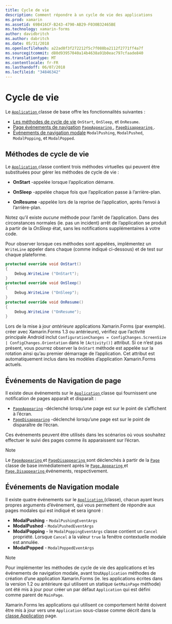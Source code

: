 ```yaml
---
title: Cycle de vie
description: Comment répondre à un cycle de vie des applications
ms.prod: xamarin
ms.assetid: 69B416CF-B243-4790-AB29-F030B32465BE
ms.technology: xamarin-forms
author: davidbritch
ms.author: dabritch
ms.date: 05/31/2018
ms.openlocfilehash: a22ad8f3f272212f5c7f088ba2112f2771ff4a7f
ms.sourcegitcommit: d80d93957040a14b4638a91b0eac797cfaade840
ms.translationtype: MT
ms.contentlocale: fr-FR
ms.lasthandoff: 06/07/2018
ms.locfileid: "34846342"
---
```

# <a name="app-lifecycle"></a>Cycle de vie

Le [ `Application` ](xref:Xamarin.Forms.Application) classe de base offre les fonctionnalités suivantes :

* [Les méthodes de cycle de vie](#Lifecycle_Methods) `OnStart`, `OnSleep`, et `OnResume`.
* [Page événements de navigation](#page) [ `PageAppearing` ](xref:Xamarin.Forms.Application.PageAppearing), [ `PageDisappearing` ](xref:Xamarin.Forms.Application.PageDisappearing).
* [Événements de navigation modale](#modal) `ModalPushing`, `ModalPushed`, `ModalPopping`, et `ModalPopped`.

<a name="Lifecycle_Methods" />

## <a name="lifecycle-methods"></a>Méthodes de cycle de vie

Le [ `Application` ](xref:Xamarin.Forms.Application) classe contient trois méthodes virtuelles qui peuvent être substituées pour gérer les méthodes de cycle de vie :

* **OnStart** -appelée lorsque l’application démarre.

* **OnSleep** -appelée chaque fois que l’application passe à l’arrière-plan.

* **OnResume** -appelée lors de la reprise de l’application, après l’envoi à l’arrière-plan.

Notez qu’il existe *aucune* méthode pour l’arrêt de l’application.
Dans des circonstances normales (ie. pas un incident) arrêt de l’application se produit à partir de la *OnSleep* état, sans les notifications supplémentaires à votre code.

Pour observer lorsque ces méthodes sont appelées, implémentez un `WriteLine` appeler dans chaque (comme indiqué ci-dessous) et de test sur chaque plateforme.

```csharp
protected override void OnStart()
{
    Debug.WriteLine ("OnStart");
}
protected override void OnSleep()
{
    Debug.WriteLine ("OnSleep");
}
protected override void OnResume()
{
    Debug.WriteLine ("OnResume");
}
```

Lors de la mise à jour *antérieure* applications Xamarin.Forms (par exemple). créer avec Xamarin.Forms 1.3 ou antérieure), vérifiez que l’activité principale Android inclut `ConfigurationChanges = ConfigChanges.ScreenSize | ConfigChanges.Orientation` dans le `[Activity()]` attribut. Si ce n’est pas présent, vous pourrez observer la `OnStart` méthode est appelée sur la rotation ainsi qu’au premier démarrage de l’application. Cet attribut est automatiquement inclus dans les modèles d’application Xamarin.Forms actuels.

<a name="page" />

## <a name="page-navigation-events"></a>Événements de Navigation de page

Il existe deux événements sur le [ `Application` ](xref:Xamarin.Forms.Application) classe qui fournissent une notification de pages apparaît et disparaît :

- [`PageAppearing`](xref:Xamarin.Forms.Application.PageAppearing) -déclenché lorsqu’une page est sur le point de s’affichent à l’écran.
- [`PageDisappearing`](xref:Xamarin.Forms.Application.PageDisappearing) -déclenché lorsqu’une page est sur le point de disparaître de l’écran.

Ces événements peuvent être utilisés dans les scénarios où vous souhaitez effectuer le suivi des pages comme ils apparaissent sur l’écran.

> [!NOTE]
> Le [ `PageAppearing` ](xref:Xamarin.Forms.Application.PageAppearing) et [ `PageDisappearing` ](xref:Xamarin.Forms.Application.PageDisappearing) sont déclenchés à partir de la [ `Page` ](xref:Xamarin.Forms.Page) classe de base immédiatement après le [ `Page.Appearing` ](xref:Xamarin.Forms.Page.Appearing) et [ `Page.Disappearing` ](xref:Xamarin.Forms.Page.Disappearing) événements, respectivement.

<a name="modal" />

## <a name="modal-navigation-events"></a>Événements de Navigation modale

Il existe quatre événements sur le [ `Application` ](xref:Xamarin.Forms.Application) (classe), chacun ayant leurs propres arguments d’événement, qui vous permettent de répondre aux pages modales qui est indiqué et sera ignoré :

* **ModalPushing** - `ModalPushingEventArgs`
* **ModalPushed** - `ModalPushedEventArgs`
* **ModalPopping** - le `ModalPoppingEventArgs` classe contient un `Cancel` propriété. Lorsque `Cancel` a la valeur `true` la fenêtre contextuelle modale est annulée.
* **ModalPopped** - `ModalPoppedEventArgs`

> [!NOTE]
> Pour implémenter les méthodes de cycle de vie des applications et les événements de navigation modale, avant tout`Application` méthodes de création d’une application Xamarin.Forms (ie. les applications écrites dans la version 1.2 ou antérieure qui utilisent un statique `GetMainPage` méthode) ont été mis à jour pour créer un par défaut `Application` qui est défini comme parent de `MainPage`.
>
> Xamarin.Forms les applications qui utilisent ce comportement hérité doivent être mis à jour vers une `Application` sous-classe comme décrit dans la [classe Application](~/xamarin-forms/app-fundamentals/application-class.md) page.
